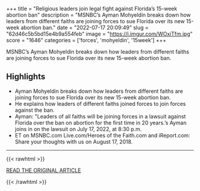 +++
title = "Religious leaders join legal fight against Florida’s 15-week abortion ban"
description = "MSNBC’s Ayman Mohyeldin breaks down how leaders from different faiths are joining forces to sue Florida over its new 15-week abortion ban."
date = "2022-07-17 20:09:49"
slug = "62d46c5b5bd15e4b9a554feb"
image = "https://i.imgur.com/WOxiTfm.jpg"
score = "1646"
categories = ['forces', 'mohyeldin', '15week']
+++

MSNBC’s Ayman Mohyeldin breaks down how leaders from different faiths are joining forces to sue Florida over its new 15-week abortion ban.

## Highlights

- Ayman Mohyeldin breaks down how leaders from different faiths are joining forces to sue Florida over its new 15-week abortion ban.
- He explains how leaders of different faiths joined forces to join forces against the ban.
- Ayman: "Leaders of all faiths will be joining forces in a lawsuit against Florida over the ban on abortion for the first time in 20 years.’s Ayman joins in on the lawsuit on July 17, 2022, at 8:30 p.m.
- ET on MSNBC.com Live.com/Heroes of the Faith.com and iReport.com: Share your thoughts with us on August 17, 2018.

---

{{< rawhtml >}}
  <p class="article-category">
    <a target="_blank" href="https://www.msnbc.com/ayman-mohyeldin/watch/religious-leaders-join-legal-fight-against-florida-s-15-week-abortion-ban-144217669701">READ THE ORIGINAL ARTICLE</a>
  </p>
{{< /rawhtml >}}

